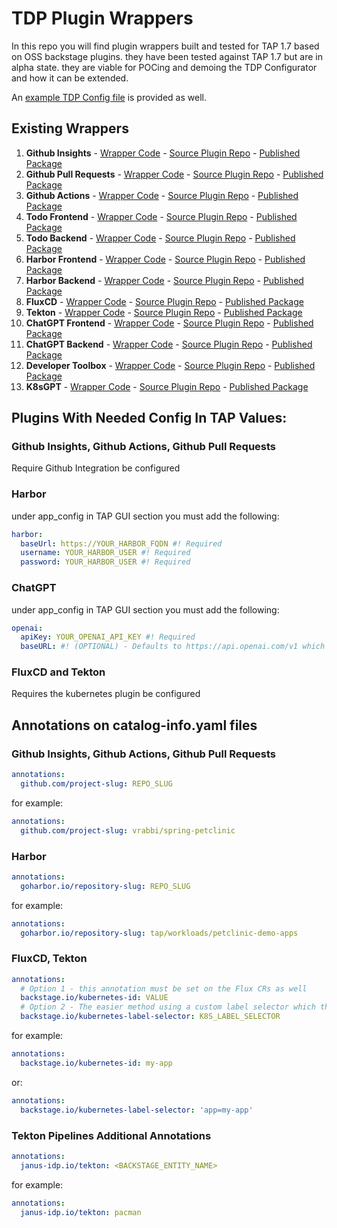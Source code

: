 # TDP Plugin Wrappers
In this repo you will find plugin wrappers built and tested for TAP 1.7 based on OSS backstage plugins. they have been tested against TAP 1.7 but are in alpha state. they are viable for POCing and demoing the TDP Configurator and how it can be extended.
  
An [example TDP Config file](./sample-tdp-config-file.yaml) is provided as well.  

## Existing Wrappers
1. **Github Insights** - [Wrapper Code](./plugins/github-insights-wrapper) - [Source Plugin Repo](https://github.com/RoadieHQ/roadie-backstage-plugins/blob/main/plugins/frontend/backstage-plugin-github-insights/README.md) - [Published Package](https://www.npmjs.com/package/@vrabbi/github-insights-wrapper)
2. **Github Pull Requests** - [Wrapper Code](./plugins/github-pull-requests-wrapper) - [Source Plugin Repo](https://github.com/RoadieHQ/roadie-backstage-plugins/blob/main/plugins/frontend/backstage-plugin-github-pull-requests/README.md) - [Published Package](https://www.npmjs.com/package/@vrabbi/github-pull-requests-wrapper)
3. **Github Actions** - [Wrapper Code](./plugins/github-actions-wrapper) - [Source Plugin Repo](https://github.com/backstage/backstage/blob/master/plugins/github-actions/README.md) - [Published Package](https://www.npmjs.com/package/@vrabbi/github-actions-wrapper)
4. **Todo Frontend** - [Wrapper Code](./plugins/todo-wrapper) - [Source Plugin Repo](https://github.com/backstage/backstage/blob/master/plugins/todo/README.md) - [Published Package](https://www.npmjs.com/package/@vrabbi/todo-wrapper)
5. **Todo Backend** - [Wrapper Code](./plugins/todo-wrapper-backend) - [Source Plugin Repo](https://github.com/backstage/backstage/blob/master/plugins/todo-backend/README.md) - [Published Package](https://www.npmjs.com/package/@vrabbi/todo-wrapper-backend) 
6. **Harbor Frontend** - [Wrapper Code](./plugins/harbor-plugin-wrapper) - [Source Plugin Repo](https://github.com/container-registry/backstage-plugin-harbor/blob/master/README.md) - [Published Package](https://www.npmjs.com/package/@vrabbi/harbor-plugin-wrapper)
7. **Harbor Backend** - [Wrapper Code](./plugins/harbor-plugin-wrapper-backend) - [Source Plugin Repo](https://github.com/container-registry/backstage-plugin-harbor-backend) - [Published Package](https://www.npmjs.com/package/@vrabbi/harbor-plugin-wrapper-backend)
8. **FluxCD** - [Wrapper Code](./plugins/flux-wrapper) - [Source Plugin Repo](https://github.com/weaveworks/weaveworks-backstage/blob/main/plugins/backstage-plugin-flux/README.md) - [Published Package](https://www.npmjs.com/package/@vrabbi/flux-wrapper)
9. **Tekton** - [Wrapper Code](./plugins/tekton-wrapper) - [Source Plugin Repo](https://github.com/janus-idp/backstage-plugins/blob/main/plugins/tekton/README.md) - [Published Package](https://www.npmjs.com/package/@vrabbi/tekton-wrapper)
10. **ChatGPT Frontend** - [Wrapper Code](./plugins/chatgpt-wrapper) - [Source Plugin Repo](https://github.com/enfuse/backstage-chatgpt-plugin/blob/main/README.md) - [Published Package](https://www.npmjs.com/package/@vrabbi/chatgpt-wrapper)
11. **ChatGPT Backend** - [Wrapper Code](./plugins/chatgpt-wrapper-backend) - [Source Plugin Repo](https://github.com/enfuse/backstage-chatgpt-backend) - [Published Package](https://www.npmjs.com/package/@vrabbi/chatgpt-wrapper-backend)
12. **Developer Toolbox** - [Wrapper Code](./plugins/dev-toolbox-wrapper) - [Source Plugin Repo](https://github.com/drodil/backstage-plugin-toolbox/blob/main/README.md) - [Published Package](https://www.npmjs.com/package/@vrabbi/dev-toolbox-wrapper)
13. **K8sGPT** - [Wrapper Code](./plugins/k8s-gpt-wrapper) - [Source Plugin Repo](https://github.com/suxess-it/backstage-plugin-k8sgpt/blob/main/README.md) - [Published Package](https://www.npmjs.com/package/@vrabbi/k8s-gpt-wrapper)
  
## Plugins With Needed Config In TAP Values:
### Github Insights, Github Actions, Github Pull Requests
Require Github Integration be configured
### Harbor
under app_config in TAP GUI section you must add the following:
```yaml
harbor:
  baseUrl: https://YOUR_HARBOR_FQDN #! Required
  username: YOUR_HARBOR_USER #! Required
  password: YOUR_HARBOR_USER #! Required
```  
### ChatGPT
under app_config in TAP GUI section you must add the following:  
```yaml
openai:
  apiKey: YOUR_OPENAI_API_KEY #! Required
  baseURL: #! (OPTIONAL) - Defaults to https://api.openai.com/v1 which is the public OpenAI endpoint
```  
### FluxCD and Tekton
Requires the kubernetes plugin be configured


## Annotations on catalog-info.yaml files
### Github Insights, Github Actions, Github Pull Requests
```yaml
annotations:
  github.com/project-slug: REPO_SLUG
```  
for example:  
```yaml
annotations:
  github.com/project-slug: vrabbi/spring-petclinic
```  
### Harbor
```yaml
annotations:
  goharbor.io/repository-slug: REPO_SLUG
```  
for example:  
```yaml
annotations:
  goharbor.io/repository-slug: tap/workloads/petclinic-demo-apps
```  
### FluxCD, Tekton
```yaml
annotations:
  # Option 1 - this annotation must be set on the Flux CRs as well
  backstage.io/kubernetes-id: VALUE
  # Option 2 - The easier method using a custom label selector which the value must exist on the Flux CRs but is customizable for your needs
  backstage.io/kubernetes-label-selector: K8S_LABEL_SELECTOR
```  
for example:
```yaml
annotations:
  backstage.io/kubernetes-id: my-app
```  
or:  
```yaml
annotations:
  backstage.io/kubernetes-label-selector: 'app=my-app'
```  
### Tekton Pipelines Additional Annotations
```yaml
annotations:
  janus-idp.io/tekton: <BACKSTAGE_ENTITY_NAME>
```  
for example:  
```yaml
annotations:
  janus-idp.io/tekton: pacman
```  
